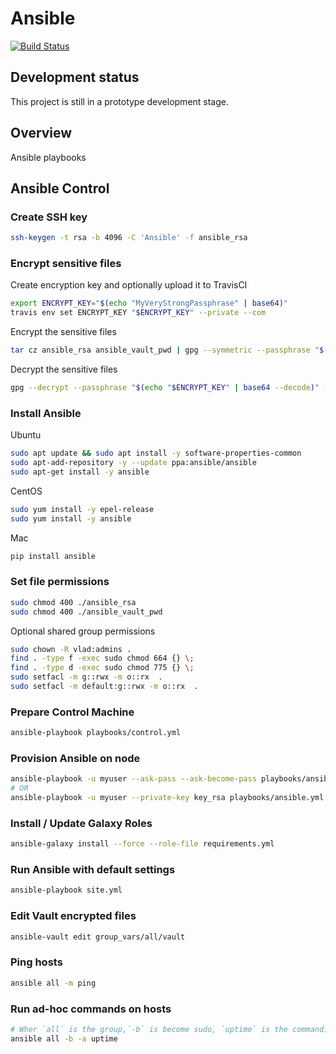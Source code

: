 # Ansible

[![Build Status](https://travis-ci.com/vghn/ansible.svg?branch=master)](https://travis-ci.com/vghn/ansible)

## Development status

This project is still in a prototype development stage.

## Overview

Ansible playbooks

## Ansible Control

### Create SSH key

```sh
ssh-keygen -t rsa -b 4096 -C 'Ansible' -f ansible_rsa
```

### Encrypt sensitive files

Create encryption key and optionally upload it to TravisCI

```sh
export ENCRYPT_KEY="$(echo "MyVeryStrongPassphrase" | base64)"
travis env set ENCRYPT_KEY "$ENCRYPT_KEY" --private --com
```

Encrypt the sensitive files

```sh
tar cz ansible_rsa ansible_vault_pwd | gpg --symmetric --passphrase "$(echo "$ENCRYPT_KEY" | base64 --decode)" --batch --yes --cipher-algo AES256 --s2k-digest-algo SHA512 --output encrypted.tgz.gpg
```

Decrypt the sensitive files

```sh
gpg --decrypt --passphrase "$(echo "$ENCRYPT_KEY" | base64 --decode)" --batch --yes encrypted.tgz.gpg | tar xz
```

### Install Ansible

Ubuntu

```sh
sudo apt update && sudo apt install -y software-properties-common
sudo apt-add-repository -y --update ppa:ansible/ansible
sudo apt-get install -y ansible
```

CentOS

```sh
sudo yum install -y epel-release
sudo yum install -y ansible
```

Mac

```sh
pip install ansible
```

### Set file permissions

```sh
sudo chmod 400 ./ansible_rsa
sudo chmod 400 ./ansible_vault_pwd
```

Optional shared group permissions

```sh
sudo chown -R vlad:admins .
find . -type f -exec sudo chmod 664 {} \;
find . -type d -exec sudo chmod 775 {} \;
sudo setfacl -m g::rwx -m o::rx  .
sudo setfacl -m default:g::rwx -m o::rx  .
```

### Prepare Control Machine

```sh
ansible-playbook playbooks/control.yml
```

### Provision Ansible on node

```sh
ansible-playbook -u myuser --ask-pass --ask-become-pass playbooks/ansible.yml --limit mynode
# OR
ansible-playbook -u myuser --private-key key_rsa playbooks/ansible.yml --limit mynode
```

### Install / Update Galaxy Roles

```sh
ansible-galaxy install --force --role-file requirements.yml
```

### Run Ansible with default settings

```sh
ansible-playbook site.yml
```

### Edit Vault encrypted files

```sh
ansible-vault edit group_vars/all/vault
```

### Ping hosts

```sh
ansible all -m ping
```

### Run ad-hoc commands on hosts

```sh
# Wher `all` is the group,`-b` is become sudo, `uptime` is the command)
ansible all -b -a uptime
```
